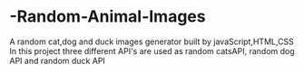 # -Random-Animal-Images
A random cat,dog and duck images generator built by javaScript,HTML,CSS
In this project three different API's are used as random catsAPI, random dog API and random duck API
